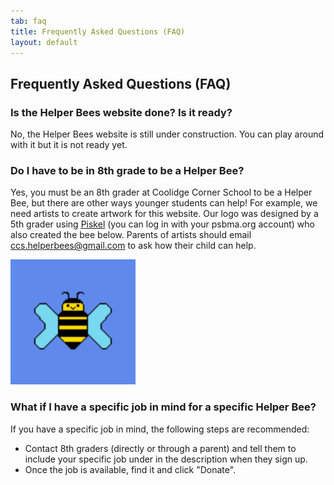 ```yaml
---
tab: faq
title: Frequently Asked Questions (FAQ)
layout: default
---
```


## Frequently Asked Questions (FAQ)

### Is the Helper Bees website done? Is it ready? 

No, the Helper Bees website is still under construction. You can play around with it but it is not ready yet.

### Do I have to be in 8th grade to be a Helper Bee?

Yes, you must be an 8th grader at Coolidge Corner School to be a
Helper Bee, but there are other ways younger students can help! For
example, we need artists to create artwork for this website. Our logo
was designed by a 5th grader using [Piskel][] (you can log in with
your psbma.org account) who also created the bee below. Parents of
artists should email
[ccs.helperbees@gmail.com](mailto://ccs.helperbees@gmail.com)
to ask how their child can help.

<img src="assets/images/helperbee2.gif" style="width: 200px"/>

[Piskel]: https://www.piskelapp.com/user/5267417628934144/public

### What if I have a specific job in mind for a specific Helper Bee?

If you have a specific job in mind, the following steps are recommended:

- Contact 8th graders (directly or through a parent) and tell them to include your specific job under in the description when they sign up.
- Once the job is available, find it and click "Donate".
